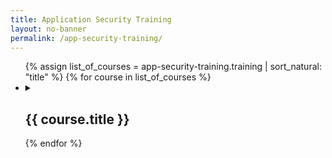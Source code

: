 ```yaml
---
title: Application Security Training
layout: no-banner
permalink: /app-security-training/
---
```




<ul class="list-unstyled">
{% assign list_of_courses = app-security-training.training | sort_natural: "title" %}
{% for course in list_of_courses %}
  <li>
  <details>
    <summary>
      <h2 class="h3" id="{{ course.title | slugify }}">{{ course.title }}</h2>
    </summary>
	{{ course.details }}
  </details>
  </li>
{% endfor %}
</ul>